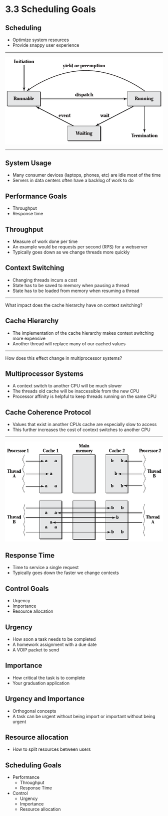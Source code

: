 3.3 Scheduling Goals
====================

Scheduling
----------

- Optimize system resources
- Provide snappy user experience

---

![Thread states](media/3-3.png)

---

System Usage
------------

- Many consumer devices (laptops, phones, etc) are idle most of the time
- Servers in data centers often have a backlog of work to do

Performance Goals
-----------------

- Throughput
- Response time

Throughput
----------

- Measure of work done per time
- An example would be requests per second (RPS) for a webserver
- Typically goes down as we change threads more quickly

Context Switching
-----------------

- Changing threads incurs a cost
- State has to be saved to memory when pausing a thread
- State has to be loaded from memory when resuming a thread

---

What impact does the cache hierarchy have on context switching?

Cache Hierarchy
---------------

- The implementation of the cache hierarchy makes context switching more expensive
- Another thread will replace many of our cached values

---

How does this effect change in multiprocessor systems?

Multiprocessor Systems
----------------------

- A context switch to another CPU will be much slower
- The threads old cache will be inaccessible from the new CPU
- Processor affinity is helpful to keep threads running on the same CPU

Cache Coherence Protocol
------------------------

- Values that exist in another CPUs cache are especially slow to access
- This further increases the cost of context switches to another CPU

---

![Cache locality](media/3-5.png)

Response Time
-------------

- Time to service a single request
- Typically goes down the faster we change contexts

Control Goals
-------------

- Urgency
- Importance
- Resource allocation

Urgency
-------

- How soon a task needs to be completed
- A homework assignment with a due date
- A VOIP packet to send

Importance
----------

- How critical the task is to complete
- Your graduation application

Urgency and Importance
----------------------

- Orthogonal concepts
- A task can be urgent without being import or important without being urgent

Resource allocation
-------------------

- How to split resources between users

Scheduling Goals
----------------

- Performance
  - Throughput
  - Response Time
- Control
  - Urgency
  - Importance
  - Resource allocation
